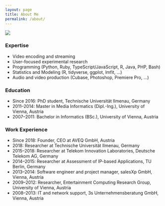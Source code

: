 ```yaml
---
layout: page
title: About Me
permalink: /about/
---
```


<div class="about-image-container">
<img src="../assets/images/Werner.jpg" id="about-image"/>
</div>

### Expertise

* Video encoding and streaming
* User-focused experimental research
* Programming (Python, Ruby, TypeScript/JavaScript, R, Java, PHP, Bash)
* Statistics and Modeling (R, tidyverse, ggplot, lmfit, …)
* Audio and video production (Cubase, Photoshop, Premiere Pro, …)

### Education

* Since 2016: PhD student, Technische Universität Ilmenau, Germany
* 2011–2014: Master in Media Informatics (Dipl.-Ing.), University of Vienna, Austria
* 2007–2011: Bachelor in Informatics (BSc.), University of Vienna, Austria

### Work Experience

* Since 2018: Founder, CEO at AVEQ GmbH, Austria
* 2018: Researcher at Technische Universität Ilmenau, Germany
* 2015–2018: Researcher at Telekom Innovation Laboratories, Deutsche Telekom AG, Germany
* 2014–2015: Researcher at Assessment of IP-based Applications, TU Berlin, Germany
* 2013–2014: Software engineer and project manager, salesXp GmbH, Vienna, Austria
* 2009–2012: Researcher, Entertainment Computing Research Group, University of Vienna, Austria
* 2008–2013: IT and network support, 3s Unternehmensberatung GmbH, Vienna, Austria
